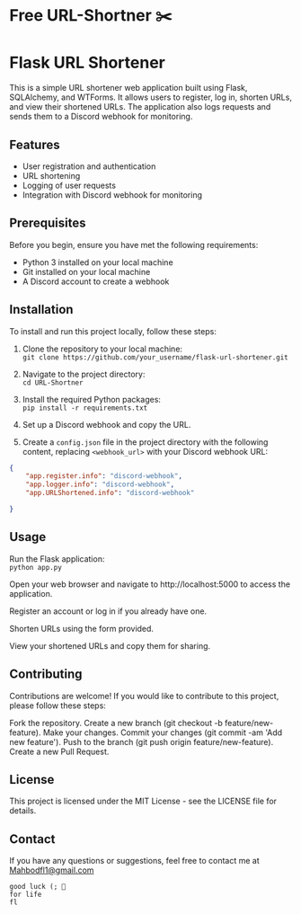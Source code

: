 # Free URL-Shortner ✂️

# Flask URL Shortener

This is a simple URL shortener web application built using Flask, SQLAlchemy, and WTForms. It allows users to register, log in, shorten URLs, and view their shortened URLs. The application also logs requests and sends them to a Discord webhook for monitoring.

## Features

- User registration and authentication
- URL shortening
- Logging of user requests
- Integration with Discord webhook for monitoring

## Prerequisites

Before you begin, ensure you have met the following requirements:
- Python 3 installed on your local machine
- Git installed on your local machine
- A Discord account to create a webhook

## Installation

To install and run this project locally, follow these steps:

1. Clone the repository to your local machine:<br />
   `git clone https://github.com/your_username/flask-url-shortener.git`
2. Navigate to the project directory:<br />
   ``cd URL-Shortner``

3. Install the required Python packages:<br />
   ``pip install -r requirements.txt``


4. Set up a Discord webhook and copy the URL.

5. Create a `config.json` file in the project directory with the following content, replacing `<webhook_url>` with your Discord webhook URL:

```json
{
    "app.register.info": "discord-webhook",
    "app.logger.info": "discord-webhook",
    "app.URLShortened.info": "discord-webhook"

}
```
## Usage
Run the Flask application:<br />
`python app.py`

Open your web browser and navigate to http://localhost:5000 to access the application.

Register an account or log in if you already have one.

Shorten URLs using the form provided.

View your shortened URLs and copy them for sharing.



## Contributing
Contributions are welcome! If you would like to contribute to this project, please follow these steps:

Fork the repository.
Create a new branch (git checkout -b feature/new-feature).
Make your changes.
Commit your changes (git commit -am 'Add new feature').
Push to the branch (git push origin feature/new-feature).
Create a new Pull Request.

## License
This project is licensed under the MIT License - see the LICENSE file for details.

## Contact
If you have any questions or suggestions, feel free to contact me at Mahbodfl1@gmail.com

``good luck (; 🌙``<br />
``for life``<br />
``fl``




